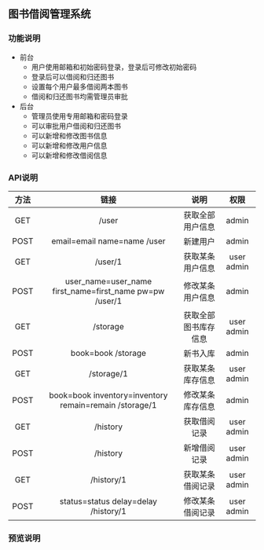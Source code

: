 ## 图书借阅管理系统

### 功能说明
- 前台
    + 用户使用邮箱和初始密码登录，登录后可修改初始密码
    + 登录后可以借阅和归还图书
    + 设置每个用户最多借阅两本图书
    + 借阅和归还图书均需管理员审批
- 后台
    + 管理员使用专用邮箱和密码登录
    + 可以审批用户借阅和归还图书
    + 可以新增和修改图书信息
    + 可以新增和修改用户信息
    + 可以新增和修改借阅信息
### API说明
| 方法 | 链接 | 说明 | 权限
| :----: |:---:| :---:| :---: |
| GET | /user | 获取全部用户信息 | admin | 
| POST | email=email name=name /user | 新建用户 | admin |
| GET | /user/1 | 获取某条用户信息 | user admin |
| POST | user_name=user_name first_name=first_name pw=pw /user/1 | 修改某条用户信息 | admin |
| GET | /storage | 获取全部图书库存信息 | user admin |
| POST | book=book /storage | 新书入库 | admin |
| GET | /storage/1 | 获取某条库存信息 | user admin |
| POST | book=book inventory=inventory remain=remain /storage/1 | 修改某条库存信息 | admin |
| GET | /history | 获取借阅记录 | user admin |
| POST | /history | 新增借阅记录 | user admin |
| GET | /history/1 | 获取某条借阅记录 | user admin |
| POST | status=status delay=delay /history/1 | 修改某条借阅记录 | user admin |
### 预览说明






